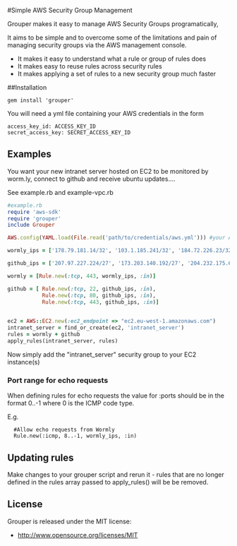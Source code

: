 #Simple AWS Security Group Management

Grouper makes it easy to manage AWS Security Groups programatically, 

It aims to be simple and to overcome some of the limitations and pain of managing security groups via the AWS management console.
* It makes it easy to understand what a rule or group of rules does
* It makes easy to reuse rules across security rules
* It makes applying a set of rules to a new security group much faster


##Installation

```
gem install 'grouper'
```

You will need a yml file containing your AWS credentials in the form

```
access_key_id: ACCESS_KEY_ID
secret_access_key: SECRET_ACCESS_KEY_ID
```


## Examples

You want your new intranet server hosted on EC2 to be monitored by worm.ly, connect to github and receive ubuntu updates....

See example.rb and example-vpc.rb


```ruby
#example.rb
require 'aws-sdk'
require 'grouper'
include Grouper 

AWS.config(YAML.load(File.read('path/to/credentials/aws.yml'))) #your AWS credentials

wormly_ips = ['178.79.181.14/32', '103.1.185.241/32', '184.72.226.23/32', '66.246.75.38/32', '74.82.3.54/32', '74.207.230.51/32', '69.164.195.159/32', '184.73.218.144/32']

github_ips = ['207.97.227.224/27', '173.203.140.192/27', '204.232.175.64/27', '72.4.117.96/27']

wormly = [Rule.new(:tcp, 443, wormly_ips, :in)]

github = [ Rule.new(:tcp, 22, github_ips, :in),
           Rule.new(:tcp, 80, github_ips, :in),
           Rule.new(:tcp, 443, github_ips, :in)]
           

ec2 = AWS::EC2.new(:ec2_endpoint => "ec2.eu-west-1.amazonaws.com")
intranet_server = find_or_create(ec2, 'intranet_server')
rules = wormly + github
apply_rules(intranet_server, rules)

```

Now simply add the "intranet_server" security group to your EC2 instance(s)

### Port range for echo requests

When defining rules for echo requests the value for :ports should be in the format 0..-1 where 0 is the ICMP code type.

E.g.

```
  #Allow echo requests from Wormly
  Rule.new(:icmp, 8..-1, wormly_ips, :in)
```

## Updating rules

Make changes to your grouper script and rerun it - rules that are no longer defined in the rules array passed to apply_rules() will be be removed.

## License

Grouper is released under the MIT license:

* http://www.opensource.org/licenses/MIT
